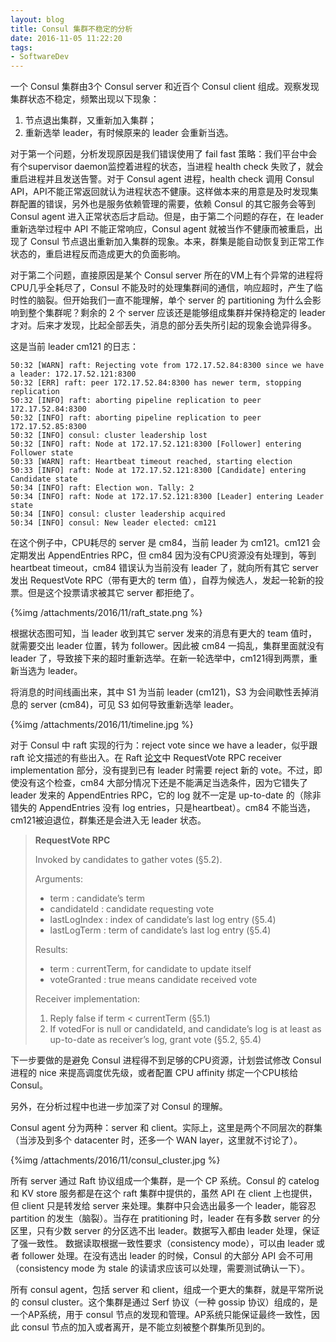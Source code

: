 ```yaml
---
layout: blog
title: Consul 集群不稳定的分析
date: 2016-11-05 11:22:20
tags:
- SoftwareDev
---
```


一个 Consul 集群由3个 Consul server 和近百个 Consul client 组成。观察发现集群状态不稳定，频繁出现以下现象：

1. 节点退出集群，又重新加入集群；
2. 重新选举 leader，有时候原来的 leader 会重新当选。

对于第一个问题，分析发现原因是我们错误使用了 fail fast 策略：我们平台中会有个supervisor daemon监控着进程的状态，当进程 health check 失败了，就会重启进程并且发送告警。对于 Consul agent 进程，health check 调用 Consul API，API不能正常返回就认为进程状态不健康。这样做本来的用意是及时发现集群配置的错误，另外也是服务依赖管理的需要，依赖 Consul 的其它服务会等到 Consul agent 进入正常状态后才启动。但是，由于第二个问题的存在，在 leader 重新选举过程中 API 不能正常响应，Consul agent 就被当作不健康而被重启，出现了 Consul 节点退出重新加入集群的现象。本来，群集是能自动恢复到正常工作状态的，重启进程反而造成更大的负面影响。

对于第二个问题，直接原因是某个 Consul server 所在的VM上有个异常的进程将CPU几乎全耗尽了，Consul 不能及时的处理集群间的通信，响应超时，产生了临时性的脑裂。但开始我们一直不能理解，单个 server 的 partitioning 为什么会影响到整个集群呢？剩余的 2 个 server 应该还是能够组成集群并保持稳定的 leader 才对。后来才发现，比起全部丢失，消息的部分丢失所引起的现象会诡异得多。

这是当前 leader cm121 的日志：

```log
50:32 [WARN] raft: Rejecting vote from 172.17.52.84:8300 since we have a leader: 172.17.52.121:8300
50:32 [ERR] raft: peer 172.17.52.84:8300 has newer term, stopping replication
50:32 [INFO] raft: aborting pipeline replication to peer 172.17.52.84:8300
50:32 [INFO] raft: aborting pipeline replication to peer 172.17.52.85:8300
50:32 [INFO] consul: cluster leadership lost
50:32 [INFO] raft: Node at 172.17.52.121:8300 [Follower] entering Follower state
50:33 [WARN] raft: Heartbeat timeout reached, starting election
50:33 [INFO] raft: Node at 172.17.52.121:8300 [Candidate] entering Candidate state
50:34 [INFO] raft: Election won. Tally: 2
50:34 [INFO] raft: Node at 172.17.52.121:8300 [Leader] entering Leader state
50:34 [INFO] consul: cluster leadership acquired
50:34 [INFO] consul: New leader elected: cm121
```

在这个例子中，CPU耗尽的 server 是 cm84，当前 leader 为 cm121。cm121 会定期发出 AppendEntries RPC，但 cm84 因为没有CPU资源没有处理到，等到 heartbeat timeout，cm84 错误认为当前没有 leader 了，就向所有其它 server 发出 RequestVote RPC（带有更大的 term 值），自荐为候选人，发起一轮新的投票。但是这个投票请求被其它 server 都拒绝了。

{%img /attachments/2016/11/raft_state.png %}

根据状态图可知，当 leader 收到其它 server 发来的消息有更大的 team 值时，就需要交出 leader 位置，转为 follower。因此被 cm84 一捣乱，集群里面就没有 leader 了，导致接下来的超时重新选举。在新一轮选举中，cm121得到两票，重新当选为 leader。

将消息的时间线画出来，其中 S1 为当前 leader (cm121)，S3 为会间歇性丢掉消息的 server (cm84)，可见 S3 如何导致重新选举 leader。

{%img /attachments/2016/11/timeline.jpg %}

对于 Consul 中 raft 实现的行为：reject vote since we have a leader，似乎跟 raft 论文描述的有些出入。在 Raft [论文](https://raft.github.io/raft.pdf)中 RequestVote RPC receiver implementation 部分，没有提到已有 leader 时需要 reject 新的 vote。不过，即使没有这个检查，cm84 大部分情况下还是不能满足当选条件，因为它错失了 leader 发来的 AppendEntries RPC，它的 log 就不一定是 up-to-date 的（除非错失的 AppendEntries 没有 log entries，只是heartbeat）。cm84 不能当选，cm121被迫退位，群集还是会进入无 leader 状态。

> **RequestVote RPC**
>
> Invoked by candidates to gather votes (§5.2).
>
>
> Arguments:
>
> - term : candidate’s term
> - candidateId : candidate requesting vote
> - lastLogIndex : index of candidate’s last log entry (§5.4)
> - lastLogTerm : term of candidate’s last log entry (§5.4)
>
>
>
> Results:
>
> - term : currentTerm, for candidate to update itself
> - voteGranted : true means candidate received vote
>
>
>
> Receiver implementation:
>
> 1. Reply false if term < currentTerm (§5.1)
> 2. If votedFor is null or candidateId, and candidate’s log is at
>    least as up-to-date as receiver’s log, grant vote (§5.2, §5.4)

下一步要做的是避免 Consul 进程得不到足够的CPU资源，计划尝试修改 Consul 进程的 nice 来提高调度优先级，或者配置 CPU affinity 绑定一个CPU核给 Consul。

另外，在分析过程中也进一步加深了对 Consul 的理解。

Consul agent 分为两种：server 和 client。实际上，这里是两个不同层次的群集（当涉及到多个 datacenter 时，还多一个 WAN layer，这里就不讨论了）。

{%img /attachments/2016/11/consul_cluster.jpg %}

所有 server 通过 Raft 协议组成一个集群，是一个 CP 系统。Consul 的 catelog 和 KV store 服务都是在这个 raft 集群中提供的，虽然 API 在 client 上也提供，但 client 只是转发给 server 来处理。集群中只会选出最多一个 leader，能容忍 partition 的发生（脑裂）。当存在 pratitioning 时，leader 在有多数 server 的分区里，只有少数 server 的分区选不出 leader。数据写入都由 leader 处理，保证了强一致性。 数据读取根据一致性要求（consistency mode），可以由 leader 或者 follower 处理。在没有选出 leader 的时候，Consul 的大部分 API 会不可用（consistency mode 为 stale 的读请求应该可以处理，需要测试确认一下）。

所有 consul agent，包括 server 和 client，组成一个更大的集群，就是平常所说的 consul cluster。这个集群是通过 Serf 协议（一种 gossip 协议）组成的，是一个AP系统，用于 consul 节点的发现和管理。AP系统只能保证最终一致性，因此 consul 节点的加入或者离开，是不能立刻被整个群集所见到的。

